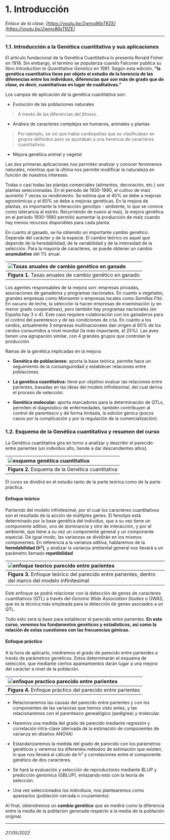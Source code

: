 # 1. Introducción 

*Enlace de la clase: [https://youtu.be/2wmx86eTRZE](https://youtu.be/2wmx86eTRZE)*

-----

### 1.1. Introducción a la Genética cuantitativa y sus aplicaciones

El artículo fundacional de la Genética Cuantitativa lo presenta Ronald Fisher en 1918. Sin embargo, el termino se populariza cuando Falconer publica su libro *Introduction to Quantitative Genetics* en 1981. Según esta edición, **"la genética cuantitativa tiene por objeto el estudio de la herencia de las diferencias entre los individuos, diferencias que son más de grado que de clase, es decir, cuantitativas en lugar de cualitativas."**

Los campos de aplicación de la genética cuantitativa son: 

- Evolución de las poblaciones naturales 
> A través de las diferencias del *fitness*.

- Análisis de caracteres complejos en humanos, animales y plantas
> Por ejemplo, se vió que había cardiopatías que se clasificaban en grupos definidos pero se ajustaban a una herencia de caracteres cuantitativos. 

- Mejora genética animal y vegetal

Las dos primeras aplicaciones nos permiten analizar y conocer fenómenos naturales, mientras que la última nos permite modificar la naturaleza en función de nuestros intereses. 

Todas o casi todas las plantas comerciales (alimentos, decoración, etc.) son plantas seleccionadas. En el periodo de 1930-1990, el cultivo de maiz aumentó 7 veces su rendimiento. Se estima que el 40% se debe a mejoras agronómicas y el 60% se debe a mejoras genéticas. En la mejora de plantas, es importante la interacción genotipo - ambiente, lo que se conoce como tolerancia al estrés. Recurriendo de nuevo al maiz, la mejora genética en el periodo 1930-1990 permitió aumentar la producción de maíz cuando hay menos recursos disponibles para cada planta.

En cuanto al ganado, se ha obtenido un importante cambio genético. Depende del carácter y de la especie. El cambio teórico es aquel que depende de la heredabilidad, de la variabilidad y de la intensidad de la selección. Para la mayoría de caracteres, se puede obtener un cambio **acumulativo** del 1% anual. 

| ![Tasas anuales de cambio genético en ganado](img/clase1_tasa_anual_cambio_genetico_ganado.png) |
| :-- |
| **Figura 1.** Tasas anuales de cambio genético en ganado |

Los agentes responsables de la mejora son: empresas privadas, asociaciones de ganaderos y programas nacionales. En cuanto a vegetales, grandes empresas como *Monsanto* o empresas locales como *Semillas Fitó*. En vacuno de leche, la selección la hacen empresas de inseminación (y en menor grado cooperativas), pero también hay programas nacionales (en España hay 3 o 4). Este caso requiere colaboración con los ganaderos para el control del parentesco y de las condiciones de cría. En cuanto a los cerdos, actualmente 3 empresas multinacionales dan origen al 60% de los cerdos consumidos a nivel mundial (la más importante, el 25%). Las aves tienen una agrupación similar, con 4 grandes grupos que controlan la producción. 

Ramas de la genética implicadas en la mejora: 

- **Genética de poblaciones:** aporta la base teórica, permite hace un seguimiento de la consanguinidad y establecer relaciones entre poblaciones.   

- **La genética cuantitativa:** tiene por objetivo evaluar las relaciones entre parientes, basadas en las ideas del modelo infinitesimal, del cual deriva el proceso de selección.  

- **Genética molecular:** aporta marcadores para la determinación de QTLs, permiten el diagnóstico de enfermedades, también contribuyen al control de parentesco y de forma limitada, la edición génica (pocos casos por la complicación y por la regulación de la comercialización).   


### 1.2. Esquema de la Genética cuantitativa y resumen del curso
La Genética cuantitativa gira en torno a analizar y describir el parecido entre parientes (un individuo alto, tiende a dar descendientes altos). 

| ![esquema genética cuantitativa](img/clase1_esquema_genetica_cuantitativa.png) |
| :-- |
| **Figura 2.** Esquema de la Genética cuantitativa | 

El curso se dividirá en el estudio tanto de la parte teórica como de la parte práctica. 

#### Enfoque teórico

Partiendo del modelo infinitesimal, por el cual los caracteres cuantitativos son el resultado de la acción de múltiples genes. El fenotipo está determinado por la base genética del individuo, que a su vez tiene un componente aditivo, uno de dominancia y otro de interacción, y por el ambiente, que tiene a su vez un componente general y un componente especial. De igual modo, las varianzas se dividirán en los mismos componentes. En referencia a la varianza aditiva, hablaremos de la **heredabilidad (h²)**, y analizar la varianza ambiental general nos llevará a un parámetro llamado **repetibilidad**

| ![enfoque teorico parecido entre parientes](img/clase1_enfoque_teorico_parecido_parientes.png) |
| :-- |
| **Figura 3.** Enfoque teórico del parecido entre parientes, dentro del marco del modelo infinitesimal | 

Este enfoque se podrá relacionar con la detección de genes de caracteres cuantitativos (QTL) a través del *Genome Wide Association Studies* o GWAS, que es la técnica más empleada para la detección de genes asociados a un QTL.

Todo esto será la base para establecer el parecido entre parientes. **En este curso, veremos los fundamentos genéticos y estadísticos, así como la relación de estas cuestiones con las frecuencias génicas.** 


#### Enfoque práctico

A la hora de aplicarlo, mediremos el grado de parecido entre pariendes a través de parámetros genéticos. Estos determinarán el esquema de selección, que mediante ciertos apareamientos darán lugar a una mejora del carácter a nivel de la población.

| ![enfoque practico parecido entre parientes](img/clase1_enfoque_practico_parecido_parientes.png) |
| :-- |
| **Figura 4.** Enfoque práctico del parecido entre parientes | 

- Relacionaremos las causas del parecido entre parientes y con los componentes de las varianzas que hemos visto antes, y las relacionaremos con el parentesco genealógico (pedigree) y molecular. 

- Haremos una medida del grado de parecido mediante regresión y correlación intra-clase (derivada de la estimación de componentes de varianza en diseños ANOVA)

- Estandarizaremos la medida del grado de parecido con los parámetros genéticos y veremos los diferentes métodos de estimación que existen, lo que nos llevará al cálculo de h² y correlaciones entre el componente genético de dos caracteres. 

- Se hará la evaluación y selección de reproductores mediante BLUP y predicción genómica (GBLUP), enlazando esto con la teoría de selección. 

- Una vez seleccionados los individuos, nos plantearemos como aparearlos (población cerrada o cruzamiento). 

Al final, obtendremos un **cambio genético** que se medirá como la diferencia entre la media de la población generada respecto a la media de la población original. 

---

###### 27/05/2022